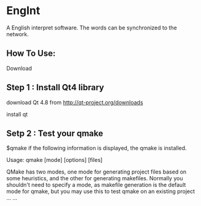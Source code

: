 EngInt
======
A English interpret software. The words can be synchronized to the network.


How To Use:
-----------------------------------------------------------------------
Download  

Step 1 : Install Qt4 library
-----------------------------------------------------------------------
download Qt 4.8 from http://qt-project.org/downloads

install qt

Setp 2 : Test your qmake
-----------------------------------------------------------------------
$qmake
if the following information is displayed,  the qmake is installed.

Usage: qmake [mode] [options] [files]

QMake has two modes, one mode for generating project files based on
some heuristics, and the other for generating makefiles. Normally you
shouldn't need to specify a mode, as makefile generation is the default
mode for qmake, but you may use this to test qmake on an existing project
... ...





